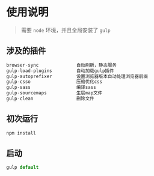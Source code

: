 # 使用说明

> 需要 `node` 环境，并且全局安装了 `gulp`

## 涉及的插件
```js
browser-sync              自动刷新，静态服务
gulp-load-plugins         自动加载gulp插件
gulp-autoprefixer         设置浏览器版本自动处理浏览器前缀
gulp-csso                 压缩优化css
gulp-sass                 编译sass
gulp-sourcemaps           生层map文件
gulp-clean                删除文件
```

## 初次运行
```js
npm install 
```

## 启动
```js
gulp default 
```
